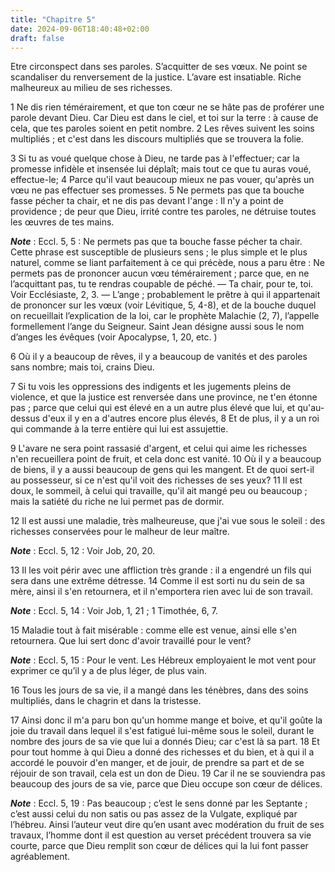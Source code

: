 ```yaml
---
title: "Chapitre 5"
date: 2024-09-06T18:40:48+02:00
draft: false
---
```



Etre circonspect dans ses paroles.
S’acquitter de ses vœux.
Ne point se scandaliser du renversement de la justice.
L’avare est insatiable.
Riche malheureux au milieu de ses richesses.


1 Ne dis rien témérairement, et que ton cœur ne se hâte pas de proférer une parole devant Dieu. Car Dieu est dans le ciel, et toi sur la terre : à cause de cela, que tes paroles soient en petit nombre. 2 Les rêves suivent les soins multipliés ; et c'est dans les discours multipliés que se trouvera la folie.


3 Si tu as voué quelque chose à Dieu, ne tarde pas à l'effectuer; car la promesse infidèle et insensée lui déplaît; mais tout ce que tu auras voué, effectue-le; 4 Parce qu'il vaut beaucoup mieux ne pas vouer, qu'après un vœu ne pas effectuer ses promesses. 5 Ne permets pas que ta bouche fasse pécher ta chair, et ne dis pas devant l'ange : Il n'y a point de providence ; de peur que Dieu, irrité contre tes paroles, ne détruise toutes les œuvres de tes mains.

***Note*** :  Eccl. 5, 5 : Ne permets pas que ta bouche fasse pécher ta chair. Cette phrase est susceptible de plusieurs sens ; le plus simple et le plus naturel, comme se liant parfaitement à ce qui précède, nous a paru être : Ne permets pas de prononcer aucun vœu témérairement ; parce que, en ne l’acquittant pas, tu te rendras coupable de péché. ― Ta chair, pour te, toi. Voir Ecclésiaste, 2, 3. ― L’ange ; probablement le prêtre à qui il appartenait de prononcer sur les vœux (voir Lévitique, 5, 4-8), et de la bouche duquel on recueillait l’explication de la loi, car le prophète Malachie (2, 7), l’appelle formellement l’ange du Seigneur. Saint Jean désigne aussi sous le nom d’anges les évêques (voir Apocalypse, 1, 20, etc. )

6 Où il y a beaucoup de rêves, il y a beaucoup de vanités et des paroles sans nombre; mais toi, crains Dieu.


7 Si tu vois les oppressions des indigents et les jugements pleins de violence, et que la justice est renversée dans une province, ne t'en étonne pas ; parce que celui qui est élevé en a un autre plus élevé que lui, et qu'au-dessus d'eux il y en a d'autres encore plus élevés, 8 Et de plus, il y a un roi qui commande à la terre entière qui lui est assujettie.


9 L'avare ne sera point rassasié d'argent, et celui qui aime les richesses n'en recueillera point de fruit, et cela donc est vanité. 10 Où il y a beaucoup de biens, il y a aussi beaucoup de gens qui les mangent. Et de quoi sert-il au possesseur, si ce n'est qu'il voit des richesses de ses yeux? 11 Il est doux, le sommeil, à celui qui travaille, qu'il ait mangé peu ou beaucoup ; mais la satiété du riche ne lui permet pas de dormir.


12 Il est aussi une maladie, très malheureuse, que j'ai vue sous le soleil : des richesses conservées pour le malheur de leur maître.

***Note*** :  Eccl. 5, 12 : Voir Job, 20, 20.

13 Il les voit périr avec une affliction très grande : il a engendré un fils qui sera dans une extrême détresse. 14 Comme il est sorti nu du sein de sa mère, ainsi il s'en retournera, et il n'emportera rien avec lui de son travail.

***Note*** :  Eccl. 5, 14 : Voir Job, 1, 21 ; 1 Timothée, 6, 7.

15 Maladie tout à fait misérable : comme elle est venue, ainsi elle s'en retournera. Que lui sert donc d'avoir travaillé pour le vent?

***Note*** :  Eccl. 5, 15 : Pour le vent. Les Hébreux employaient le mot vent pour exprimer ce qu’il y a de plus léger, de plus vain.

16 Tous les jours de sa vie, il a mangé dans les ténèbres, dans des soins multipliés, dans le chagrin et dans la tristesse.


17 Ainsi donc il m'a paru bon qu'un homme mange et boive, et qu'il goûte la joie du travail dans lequel il s'est fatigué lui-même sous le soleil, durant le nombre des jours de sa vie que lui a donnés Dieu; car c'est là sa part. 18 Et pour tout homme à qui Dieu a donné des richesses et du bien, et à qui il a accordé le pouvoir d'en manger, et de jouir, de prendre sa part et de se réjouir de son travail, cela est un don de Dieu. 19 Car il ne se souviendra pas beaucoup des jours de sa vie, parce que Dieu occupe son cœur de délices.

***Note*** :  Eccl. 5, 19 : Pas beaucoup ; c’est le sens donné par les Septante ; c’est aussi celui du non satis ou pas assez de la Vulgate, expliqué par l’hébreu. Ainsi l’auteur veut dire qu’en usant avec modération du fruit de ses travaux, l’homme dont il est question au verset précédent trouvera sa vie courte, parce que Dieu remplit son cœur de délices qui la lui font passer agréablement.

